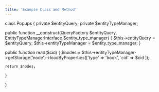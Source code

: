 ```yaml
---
title: 'Example Class and Method'
---
```


class Popups
{
  private $entityQuery;
  private $entityTypeManager;

  public function __construct(QueryFactory $entityQuery, EntityTypeManagerInterface $entity_type_manager) {
    $this->entityQuery = $entityQuery;
    $this->entityTypeManager = $entity_type_manager;
  }



public function read($cid)
  {
    $nodes = $this->entityTypeManager->getStorage('node')->loadByProperties(['type' => 'book', 'cid' => $cid ]);

    return $nodes;
  }

}